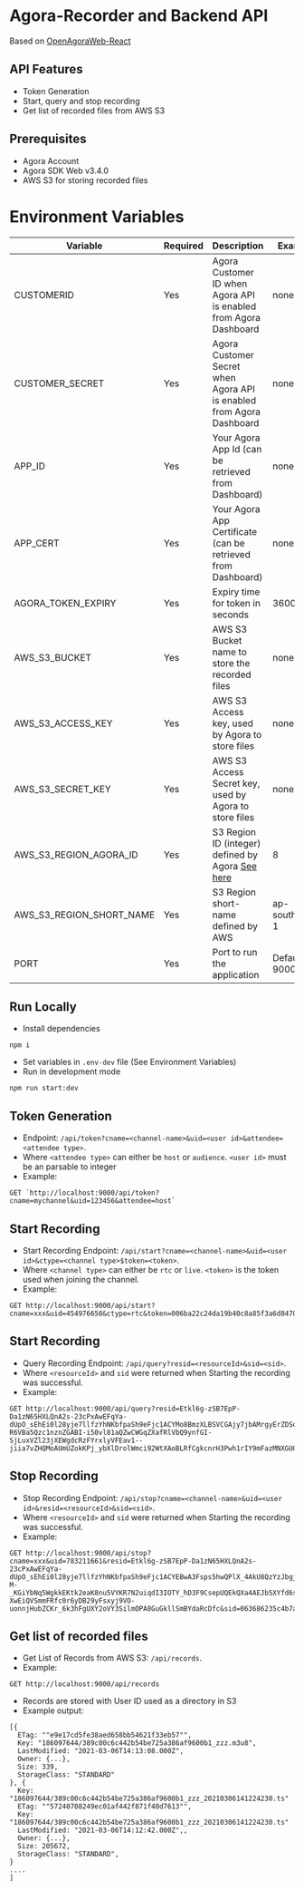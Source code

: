 # Agora-Recorder and Backend API

Based on [OpenAgoraWeb-React](https://github.com/AgoraIO-Community/OpenAgoraWeb-React)

## API Features
- Token Generation
- Start, query and stop recording
- Get list of recorded files from AWS S3

## Prerequisites
- Agora Account
- Agora SDK Web v3.4.0
- AWS S3 for storing recorded files

# Environment Variables
Variable | Required | Description | Example
--- | --- | --- | ---
CUSTOMERID | Yes | Agora Customer ID when Agora API is enabled from Agora Dashboard | none
CUSTOMER_SECRET | Yes | Agora Customer Secret when Agora API is enabled from Agora Dashboard | none
APP_ID | Yes | Your Agora App Id (can be retrieved from Dashboard) | none
APP_CERT | Yes | Your Agora App Certificate (can be retrieved from Dashboard) | none
AGORA_TOKEN_EXPIRY | Yes | Expiry time for token in seconds | 3600
AWS_S3_BUCKET | Yes | AWS S3 Bucket name to store the recorded files | none
AWS_S3_ACCESS_KEY | Yes | AWS S3 Access key, used by Agora to store files | none
AWS_S3_SECRET_KEY | Yes | AWS S3 Access Secret key, used by Agora to store files | none
AWS_S3_REGION_AGORA_ID | Yes | S3 Region ID (integer) defined by Agora [See here](https://docs.agora.io/en/cloud-recording/cloud_recording_api_rest#storageConfig) | 8
AWS_S3_REGION_SHORT_NAME | Yes | S3 Region short-name defined by AWS | ap-southeast-1
PORT | Yes | Port to run the application | Defaults to 9000

## Run Locally
- Install dependencies
```
npm i
```
- Set variables in `.env-dev` file (See Environment Variables)
- Run in development mode
```
npm run start:dev
```

## Token Generation
- Endpoint: `/api/token?cname=<channel-name>&uid=<user id>&attendee=<attendee type>`. 
- Where `<attendee type>` can either be `host` or `audience`. `<user id>` must be an parsable to integer
- Example:
```
GET `http://localhost:9000/api/token?cname=mychannel&uid=123456&attendee=host`
```

## Start Recording
- Start Recording Endpoint: `/api/start?cname=<channel-name>&uid=<user id>&ctype=<channel type>$token=<token>`. 
- Where `<channel type>` can either be `rtc` or `live`. `<token>` is the token used when joining the channel.
- Example:
```
GET http://localhost:9000/api/start?cname=xxx&uid=454976650&ctype=rtc&token=006ba22c24da19b40c8a85f3a6d84709499IAAZBrwqE30GZ068A3miE80mVn3SHGgq/g3L5wfdBdlMQArqmxyep+9FIgDkJ+2bJDJEYAQAAQC07kJgAgC07kJgAwC07kJgBAC07kJg
```

## Start Recording
- Query Recording Endpoint: `/api/query?resid=<resourceId>&sid=<sid>`. 
- Where `<resourceId>` and `sid` were returned when Starting the recording was successful.
- Example:
```
GET http://localhost:9000/api/query?resid=Etkl6g-zSB7EpP-Da1zN65HXLQnA2s-23cPxAwEFqYa-dUpO_sEhEi0l28yje7llfzYhNKbfpaSh9eFjc1ACYMo8BmzXLBSVCGAjy7jbAMrgyErZDSo_ZOOK2rsK5FwnHU81NVuHCs6dheHzM4LHdrkaHAAj_9eP7ZUs-R6VBa5Qzc1nznZGABI-i50vl81aQZwCWGqZXafRlVbQ9ynfGI-SjLuxVZl23jXEWgdcRzFYrxlyVFEav1--jiia7vZHQMoAUmUZokKPj_ybXlDrolWmci92WtXAoBLRfCgkcnrH3Pwh1rIY9mFazMNXGUOK&sid=cdec9b05864dac43120aa983ecafcab4
```

## Stop Recording
- Stop Recording Endpoint: `/api/stop?cname=<channel-name>&uid=<user id>&resid=<resourceId>&sid=<sid>`. 
- Where `<resourceId>` and `sid` were returned when Starting the recording was successful.
- Example:
```
GET http://localhost:9000/api/stop?cname=xxx&uid=783211661&resid=Etkl6g-zSB7EpP-Da1zN65HXLQnA2s-23cPxAwEFqYa-dUpO_sEhEi0l28yje7llfzYhNKbfpaSh9eFjc1ACYEBwA3Fsps5hwQPlX_4AkU8QzYzJbgjxar6h6kG-M-_KGiYbNq5WgkkEKtk2eaK8nu5VYKR7N2uiqdI3IOTY_hD3F9CsepUQEkQXa4AEJb5XYfd6s0UEpoFDvuyrJD8lqZ_NJh81jtLTFVHDaZJd2Ivo-XwEiQVSmmFRfc0r6yDB29yFsxyj9VO-uonnjHubZCKr_6k3hFgUXY2oVY3SilmOPA8GuGkllSmBYdaRcDfc&sid=063686235c4b7a4a9d817e8381a97477
```

## Get list of recorded files
- Get List of Records from AWS S3: `/api/records`. 
- Example:
```
GET http://localhost:9000/api/records
```
- Records are stored with User ID used as a directory in S3
- Example output:
```
[{
  ETag: ""e9e17cd5fe38aed658bb54621f33eb57"",
  Key: "186097644/389c00c6c442b54be725a386af9600b1_zzz.m3u8", 
  LastModified: "2021-03-06T14:13:08.000Z",
  Owner: {...},
  Size: 339,
  StorageClass: "STANDARD"
}, {
  Key: "186097644/389c00c6c442b54be725a386af9600b1_zzz_20210306141224230.ts"
  ETag: ""57240708249ec01af442f871f40d7613"",
  Key: "186097644/389c00c6c442b54be725a386af9600b1_zzz_20210306141224230.ts"
  LastModified: "2021-03-06T14:12:42.000Z",,
  Owner: {...},
  Size: 205672,
  StorageClass: "STANDARD",
}
....
]
```

